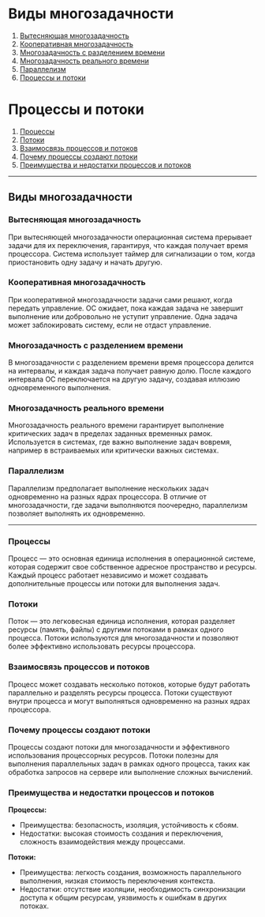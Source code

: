 # Виды многозадачности

1. [Вытесняющая многозадачность](#preemptive-multitasking)
2. [Кооперативная многозадачность](#cooperative-multitasking)
3. [Многозадачность с разделением времени](#time-sharing-multitasking)
4. [Многозадачность реального времени](#real-time-multitasking)
5. [Параллелизм](#parallelism)
6. [Процессы и потоки](#процессы-и-потоки)

# Процессы и потоки

1. [Процессы](#процессы)
2. [Потоки](#потоки)
3. [Взаимосвязь процессов и потоков](#взаимосвязь-процессов-и-потоков)
4. [Почему процессы создают потоки](#почему-процессы-создают-потоки)
5. [Преимущества и недостатки процессов и потоков](#преимущества-недостатки-процессов-и-потоков)

---

## Виды многозадачности

### Вытесняющая многозадачность <a id="preemptive-multitasking"></a>

При вытесняющей многозадачности операционная система прерывает задачи для их переключения, гарантируя, что каждая получает время процессора. Система использует таймер для сигнализации о том, когда приостановить одну задачу и начать другую.

### Кооперативная многозадачность <a id="cooperative-multitasking"></a>

При кооперативной многозадачности задачи сами решают, когда передать управление. ОС ожидает, пока каждая задача не завершит выполнение или добровольно не уступит управление. Одна задача может заблокировать систему, если не отдаст управление.

### Многозадачность с разделением времени <a id="time-sharing-multitasking"></a>

В многозадачности с разделением времени время процессора делится на интервалы, и каждая задача получает равную долю. После каждого интервала ОС переключается на другую задачу, создавая иллюзию одновременного выполнения.

### Многозадачность реального времени <a id="real-time-multitasking"></a>

Многозадачность реального времени гарантирует выполнение критических задач в пределах заданных временных рамок. Используется в системах, где важно выполнение задач вовремя, например в встраиваемых или критически важных системах.

### Параллелизм <a id="parallelism"></a>

Параллелизм предполагает выполнение нескольких задач одновременно на разных ядрах процессора. В отличие от многозадачности, где задачи выполняются поочередно, параллелизм позволяет выполнять их одновременно.

---

### Процессы <a id="процессы"></a>

Процесс — это основная единица исполнения в операционной системе, которая содержит свое собственное адресное пространство и ресурсы. Каждый процесс работает независимо и может создавать дополнительные процессы или потоки для выполнения задач.

### Потоки <a id="потоки"></a>

Поток — это легковесная единица исполнения, которая разделяет ресурсы (память, файлы) с другими потоками в рамках одного процесса. Потоки используются для многозадачности и позволяют более эффективно использовать ресурсы процессора.

### Взаимосвязь процессов и потоков <a id="взаимосвязь-процессов-и-потоков"></a>

Процесс может создавать несколько потоков, которые будут работать параллельно и разделять ресурсы процесса. Потоки существуют внутри процесса и могут выполняться одновременно на разных ядрах процессора.

### Почему процессы создают потоки <a id="почему-процессы-создают-потоки"></a>

Процессы создают потоки для многозадачности и эффективного использования процессорных ресурсов. Потоки полезны для выполнения параллельных задач в рамках одного процесса, таких как обработка запросов на сервере или выполнение сложных вычислений.

### Преимущества и недостатки процессов и потоков <a id="преимущества-недостатки-процессов-и-потоков"></a>

**Процессы:**
- Преимущества: безопасность, изоляция, устойчивость к сбоям.
- Недостатки: высокая стоимость создания и переключения, сложность взаимодействия между процессами.

**Потоки:**
- Преимущества: легкость создания, возможность параллельного выполнения, низкая стоимость переключения контекста.
- Недостатки: отсутствие изоляции, необходимость синхронизации доступа к общим ресурсам, уязвимость к ошибкам в других потоках.





